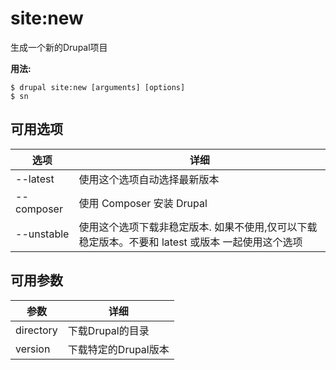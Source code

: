 # site:new
生成一个新的Drupal项目

**用法:**
```
$ drupal site:new [arguments] [options]
$ sn  
```

## 可用选项
选项 | 详细
-------|-------------
--latest | 使用这个选项自动选择最新版本
--composer | 使用 Composer 安装 Drupal
--unstable | 使用这个选项下载非稳定版本. 如果不使用,仅可以下载稳定版本。不要和 latest 或版本 一起使用这个选项

## 可用参数
参数 | 详细
---------|-------------
directory | 下载Drupal的目录
version | 下载特定的Drupal版本
